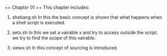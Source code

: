 ++ Chaptor 01 ++
This chapter includes:

1. shebang.sh 
    In this the basic concept is shown that what happens when a shell script 
    is executed.

2. setx.sh
    In this we set a vairable x and try to access outside the script.
    we try to find the scope of this vairable.

3. viewx.sh
    In this concept of sourcing is introduced.

